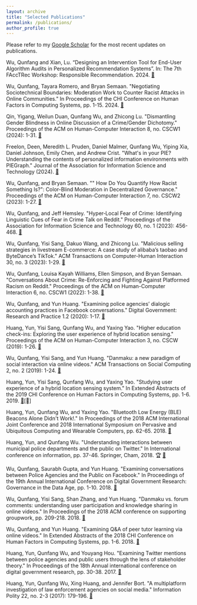 ```yaml
---
layout: archive
title: "Selected Publications"
permalink: /publications/
author_profile: true
---
```

Please refer to my [Google Scholar](https://scholar.google.com/citations?user=8m1Q-voAAAAJ&hl=en&oi=ao) for the most recent updates on publications.




Wu, Qunfang and Xian, Lu. “Designing an Intervention Tool for End-User Algorithm Audits in Personalized Recommendation Systems”. In: The 7th FAccTRec Workshop: Responsible Recommendation. 2024. [🔗](https://arxiv.org/abs/2409.13176) <!--[📑](https://arxiv.org/abs/2409.13176)-->

Wu, Qunfang, Tayara Romero, and Bryan Semaan. "Negotiating Sociotechnical Boundaries: Moderation Work to Counter Racist Attacks in Online Communities." In Proceedings of the CHI Conference on Human Factors in Computing Systems, pp. 1-15. 2024. [🔗](https://dl.acm.org/doi/full/10.1145/3613904.3642688)

Qin, Yigang, Weilun Duan, Qunfang Wu, and Zhicong Lu. "Dismantling Gender Blindness in Online Discussion of a Crime/Gender Dichotomy." Proceedings of the ACM on Human-Computer Interaction 8, no. CSCW1 (2024): 1-31. [🔗](https://dl.acm.org/doi/abs/10.1145/3653686)

Freelon, Deen, Meredith L. Pruden, Daniel Malmer, Qunfang Wu, Yiping Xia, Daniel Johnson, Emily Chen, and Andrew Crist. "What's in your PIE? Understanding the contents of personalized information environments with PIEGraph." Journal of the Association for Information Science and Technology (2024). [🔗](https://asistdl.onlinelibrary.wiley.com/doi/10.1002/asi.24869)

Wu, Qunfang, and Bryan Semaan. "" How Do You Quantify How Racist Something Is?": Color-Blind Moderation in Decentralized Governance." Proceedings of the ACM on Human-Computer Interaction 7, no. CSCW2 (2023): 1-27. [🔗](https://dl.acm.org/doi/abs/10.1145/3610030)

Wu, Qunfang, and Jeff Hemsley. "Hyper‐Local Fear of Crime: Identifying Linguistic Cues of Fear in Crime Talk on Reddit." Proceedings of the Association for Information Science and Technology 60, no. 1 (2023): 456-468. [🔗](https://asistdl.onlinelibrary.wiley.com/doi/10.1002/pra2.803)

Wu, Qunfang, Yisi Sang, Dakuo Wang, and Zhicong Lu. "Malicious selling strategies in livestream E-commerce: A case study of alibaba’s taobao and ByteDance’s TikTok." ACM Transactions on Computer-Human Interaction 30, no. 3 (2023): 1-29. [🔗](https://dl.acm.org/doi/abs/10.1145/3577199)

Wu, Qunfang, Louisa Kayah Williams, Ellen Simpson, and Bryan Semaan. "Conversations About Crime: Re-Enforcing and Fighting Against Platformed Racism on Reddit." Proceedings of the ACM on Human-Computer Interaction 6, no. CSCW1 (2022): 1-38. [🔗](https://dl.acm.org/doi/pdf/10.1145/3512901)

Wu, Qunfang, and Yun Huang. "Examining police agencies’ dialogic accounting practices in Facebook conversations." Digital Government: Research and Practice 1.2 (2020): 1-17. [🔗](https://dl.acm.org/doi/pdf/10.1145/3372022)

Huang, Yun, Yisi Sang, Qunfang Wu, and Yaxing Yao. "Higher education check-ins: Exploring the user experience of hybrid location sensing." Proceedings of the ACM on Human-Computer Interaction 3, no. CSCW (2019): 1-26. [🔗](https://dl.acm.org/doi/pdf/10.1145/3359168)

Wu, Qunfang, Yisi Sang, and Yun Huang. "Danmaku: a new paradigm of social interaction via online videos." ACM Transactions on Social Computing 2, no. 2 (2019): 1-24. [🔗](https://dl.acm.org/doi/pdf/10.1145/3329485)

Huang, Yun, Yisi Sang, Qunfang Wu, and Yaxing Yao. "Studying user experience of a hybrid location sensing system." In Extended Abstracts of the 2019 CHI Conference on Human Factors in Computing Systems, pp. 1-6. 2019. [🔗](https://dl.acm.org/doi/pdf/10.1145/3290607.3312793)[🔗]

Huang, Yun, Qunfang Wu, and Yaxing Yao. "Bluetooth Low Energy (BLE) Beacons Alone Didn't Work!." In Proceedings of the 2018 ACM International Joint Conference and 2018 International Symposium on Pervasive and Ubiquitous Computing and Wearable Computers, pp. 62-65. 2018. [🔗](https://dl.acm.org/doi/pdf/10.1145/3267305.3267634)

Huang, Yun, and Qunfang Wu. "Understanding interactions between municipal police departments and the public on Twitter." In International conference on information, pp. 37-46. Springer, Cham, 2018. 🏆 [🔗](https://link.springer.com/book/10.1007/978-3-319-78105-1)

Wu, Qunfang, Saurabh Gupta, and Yun Huang. "Examining conversations between Police Agencies and the Public on Facebook." In Proceedings of the 19th Annual International Conference on Digital Government Research: Governance in the Data Age, pp. 1-10. 2018. [🔗](https://dl.acm.org/doi/pdf/10.1145/3209281.3209371)

Wu, Qunfang, Yisi Sang, Shan Zhang, and Yun Huang. "Danmaku vs. forum comments: understanding user participation and knowledge sharing in online videos." In Proceedings of the 2018 ACM conference on supporting groupwork, pp. 209-218. 2018. [🔗](https://dl.acm.org/doi/pdf/10.1145/3148330.3148344)

Wu, Qunfang, and Yun Huang. "Examining Q&A of peer tutor learning via online videos." In Extended Abstracts of the 2018 CHI Conference on Human Factors in Computing Systems, pp. 1-6. 2018. [🔗](https://dl.acm.org/doi/pdf/10.1145/3170427.3188653)

Huang, Yun, Qunfang Wu, and Youyang Hou. "Examining Twitter mentions between police agencies and public users through the lens of stakeholder theory." In Proceedings of the 18th Annual international conference on digital government research, pp. 30-38. 2017. [🔗](https://dl.acm.org/doi/pdf/10.1145/3085228.3085316)

Huang, Yun, Qunfang Wu, Xing Huang, and Jennifer Bort. "A multiplatform investigation of law enforcement agencies on social media." Information Polity 22, no. 2-3 (2017): 179-196. [🔗](https://content.iospress.com/articles/information-polity/ip414)


<!-- {% if author.googlescholar %}
  You can also find my articles on <u><a href="{{author.googlescholar}}">my Google Scholar profile</a>.</u>
{% endif %}

{% include base_path %}

{% for post in site.publications reversed %}
  {% include archive-single.html %}
{% endfor %} -->
